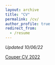 ```yaml
---
layout: archive
title: "CV"
permalink: /cv/
author_profile: true
redirect_from:
  - /resume
---
```


*Updated 10/06/22*

<a href="https://lcouper.github.io/assets/Couper_CV_11.16.22.pdf" target="_blank">Couper CV 2022</a>
 
